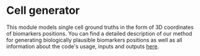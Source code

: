 # Cell generator
This module models single cell ground truths in the form of 3D coordinates of
biomarkers positions. You can find a detailed description of our method for
generating biologically plausible biomarkers positions as well as all
information about the code's usage, inputs and outputs
[here](https://gitlab.in2p3.fr/guillaume.vanel/microvip/-/wikis/Cell%20generator).